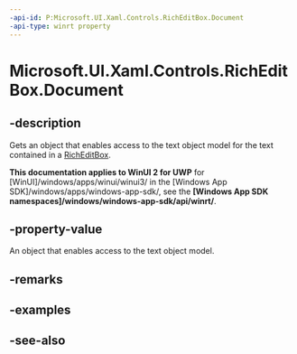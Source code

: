 ```yaml
---
-api-id: P:Microsoft.UI.Xaml.Controls.RichEditBox.Document
-api-type: winrt property
---
```


<!-- Property syntax
public Windows.UI.Text.ITextDocument Document { get; }
-->

# Microsoft.UI.Xaml.Controls.RichEditBox.Document

## -description
Gets an object that enables access to the text object model for the text contained in a [RichEditBox](richeditbox.md).

**This documentation applies to WinUI 2 for UWP** for [WinUI]/windows/apps/winui/winui3/ in the [Windows App SDK]/windows/apps/windows-app-sdk/, see the **[Windows App SDK namespaces]/windows/windows-app-sdk/api/winrt/**.

## -property-value
An object that enables access to the text object model.

## -remarks

## -examples

## -see-also
